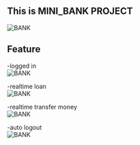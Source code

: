 ## This is MINI_BANK PROJECT

![BANK](https://user-images.githubusercontent.com/79856530/131819904-42ba5639-4c38-4a24-b650-b90020225522.png)

## Feature
-logged in
<br>
![BANK](https://im2.ezgif.com/tmp/ezgif-2-779df2b6534a.gif)


-realtime loan
<br>
![BANK](https://im2.ezgif.com/tmp/ezgif-2-18ad3b55df6e.gif)

-realtime transfer money
<br>
![BANK](https://im2.ezgif.com/tmp/ezgif-2-31395db50367.gif)

-auto logout
<br>
![BANK](https://im2.ezgif.com/tmp/ezgif-2-f91b448c3667.gif)
